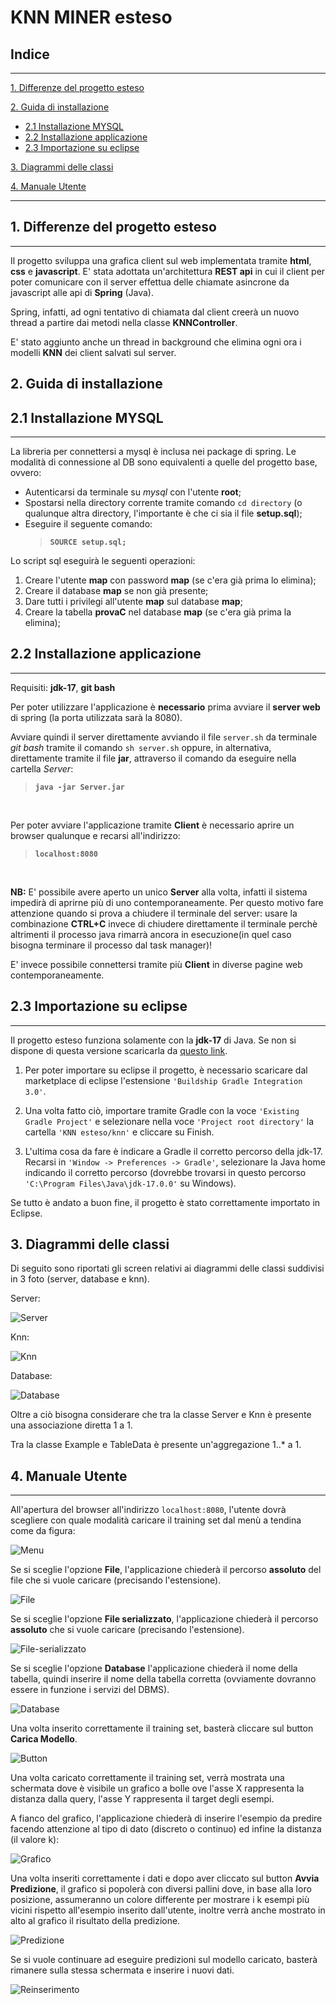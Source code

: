 # **KNN MINER esteso**

## Indice

---
[1. Differenze del progetto esteso](#1-differenze-del-progetto-esteso)

[2. Guida di installazione](#2-guida-di-installazione)
- [2.1 Installazione MYSQL](#21-installazione-mysql)
- [2.2 Installazione applicazione](#22-installazione-applicazione)
- [2.3 Importazione su eclipse](#23-importazione-su-eclipse)

[3. Diagrammi delle classi](#3-diagrammi-delle-classi)

[4. Manuale Utente](#4-manuale-utente)

---

## **1. Differenze del progetto esteso**
---
Il progetto sviluppa una grafica client sul web implementata tramite **html**, **css** e **javascript**. E' stata adottata un'architettura **REST api** in cui il client per poter comunicare con il server effettua delle chiamate asincrone da javascript alle api di **Spring** (Java).

Spring, infatti, ad ogni tentativo di chiamata dal client creerà un nuovo thread a partire dai metodi nella classe **KNNController**.

E' stato aggiunto anche un thread in background che elimina ogni ora i modelli **KNN** dei client salvati sul server.

## **2. Guida di installazione**
## 2.1 Installazione MYSQL
---
La libreria per connettersi a mysql è inclusa nei package di spring. Le modalità di connessione al DB sono equivalenti a quelle del progetto base, ovvero:

- Autenticarsi da terminale su *mysql* con l'utente __root__;
- Spostarsi nella directory corrente tramite comando `cd directory` (o qualunque altra directory, l'importante è che ci sia il file **setup.sql**);
- Eseguire il seguente comando: 
    > __`SOURCE setup.sql;`__

Lo script sql eseguirà le seguenti operazioni:
1. Creare l'utente **map** con password **map** (se c'era già prima lo elimina);
2. Creare il database **map** se non già presente;
3. Dare tutti i privilegi all'utente **map** sul database **map**;
4. Creare la tabella **provaC** nel database **map** (se c'era già prima la elimina);

## 2.2 Installazione applicazione
---
Requisiti: **jdk-17**, **git bash**


Per poter utilizzare l'applicazione è **necessario** prima avviare il **server web** di spring (la porta utilizzata sarà la 8080).

Avviare quindi il server direttamente avviando il file `server.sh` da terminale *git bash* tramite il comando `sh server.sh` oppure, in alternativa, direttamente tramite il file __jar__, attraverso il comando da eseguire nella cartella *Server*:
> __`java -jar Server.jar`__

<br />

Per poter avviare l'applicazione tramite **Client** è necessario aprire un browser qualunque e recarsi all'indirizzo:
> __`localhost:8080`__

<br />

**NB:** E' possibile avere aperto un unico **Server** alla volta, infatti il sistema impedirà di aprirne più di uno contemporaneamente. Per questo motivo fare attenzione quando si prova a chiudere il terminale del server: usare la combinazione __CTRL+C__ invece di chiudere direttamente il terminale perchè altrimenti il processo java rimarrà ancora in esecuzione(in quel caso bisogna terminare il processo dal task manager)! 

E' invece possibile connettersi tramite più **Client** in diverse pagine web contemporaneamente.


## 2.3 Importazione su eclipse
---
Il progetto esteso funziona solamente con la **jdk-17** di Java. Se non si dispone di questa versione scaricarla da [questo link](https://www.oracle.com/java/technologies/javase/jdk17-archive-downloads.html).

1) Per poter importare su eclipse il progetto, è necessario scaricare dal marketplace di eclipse l'estensione `'Buildship Gradle Integration 3.0'`. 

2) Una volta fatto ciò, importare tramite Gradle con la voce `'Existing Gradle Project'` e selezionare nella voce `'Project root directory'` la cartella `'KNN esteso/knn'` e cliccare su Finish.

3) L'ultima cosa da fare è indicare a Gradle il corretto percorso della jdk-17. Recarsi in `'Window -> Preferences -> Gradle'`, selezionare la Java home indicando il corretto percorso (dovrebbe trovarsi in questo percorso `'C:\Program Files\Java\jdk-17.0.0'` su Windows).

Se tutto è andato a buon fine, il progetto è stato correttamente importato in Eclipse.

## **3. Diagrammi delle classi**

Di seguito sono riportati gli screen relativi ai diagrammi delle classi suddivisi in 3 foto (server, database e knn).

Server:

![Server](img/server-esteso.png)

Knn:

![Knn](img/knn-esteso.png)

Database:

![Database](img/db-esteso.png)

Oltre a ciò bisogna considerare che tra la classe Server e Knn è presente una associazione diretta 1 a 1.

Tra la classe Example e TableData è presente un'aggregazione 1..* a 1.

## **4. Manuale Utente**
---
All'apertura del browser all'indirizzo `localhost:8080`, l'utente dovrà scegliere con quale modalità caricare il training set dal menù a tendina come da figura:

![Menu](img/menu.png)

Se si sceglie l'opzione **File**, l'applicazione chiederà il percorso **assoluto** del file che si vuole caricare (precisando l'estensione). 

![File](img/file.png)

Se si sceglie l'opzione **File serializzato**, l'applicazione chiederà il percorso **assoluto** che si vuole caricare (precisando l'estensione). 

![File-serializzato](img/file-serializzato.png)

Se si sceglie l'opzione **Database** l'applicazione chiederà il nome della tabella, quindi inserire il nome della tabella corretta (ovviamente dovranno essere in funzione i servizi del DBMS).

![Database](img/database.png)

Una volta inserito correttamente il training set, basterà cliccare sul button **Carica Modello**.

![Button](img/button.png)

Una volta caricato correttamente il training set, verrà mostrata una schermata dove è visibile un grafico a bolle ove l'asse X rappresenta la distanza dalla query, l'asse Y rappresenta il target degli esempi.

A fianco del grafico, l'applicazione chiederà di inserire l'esempio da predire facendo attenzione al tipo di dato (discreto o continuo) ed infine la distanza (il valore k):

![Grafico](img/grafico.png)

Una volta inseriti correttamente i dati e dopo aver cliccato sul button **Avvia Predizione**, il grafico si popolerà con diversi pallini dove, in base alla loro posizione, assumeranno un colore differente per mostrare i k esempi più vicini rispetto all'esempio inserito dall'utente, inoltre verrà anche mostrato in alto al grafico il risultato della predizione.

![Predizione](img/predizione.png)

Se si vuole continuare ad eseguire predizioni sul modello caricato, basterà rimanere sulla stessa schermata e inserire i nuovi dati.

![Reinserimento](img/reinserimento.png)